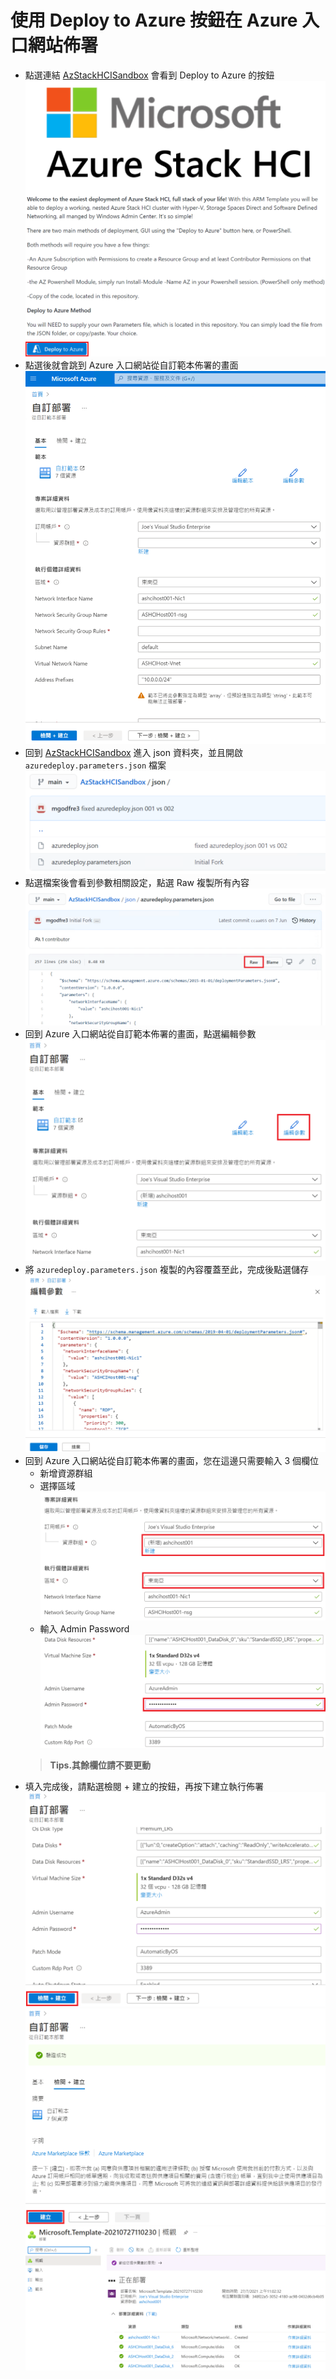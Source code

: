 # 使用 Deploy to Azure 按鈕在 Azure 入口網站佈署

- 點選連結  [AzStackHCISandbox](https://github.com/microsoft/AzStackHCISandbox) 會看到 Deploy to Azure 的按鈕<br>
![GITHUB](https://github.com/BrianHsing/Azure-Stack-HCI-Sandbox/blob/main/images/deploy1.png)<br>
- 點選後就會跳到 Azure 入口網站從自訂範本佈署的畫面<br>
![GITHUB](https://github.com/BrianHsing/Azure-Stack-HCI-Sandbox/blob/main/images/deploy2.png)<br>
- 回到 [AzStackHCISandbox](https://github.com/microsoft/AzStackHCISandbox) 進入 json 資料夾，並且開啟 `azuredeploy.parameters.json` 檔案<br>
![GITHUB](https://github.com/BrianHsing/Azure-Stack-HCI-Sandbox/blob/main/images/deploy3.png)<br>
- 點選檔案後會看到參數相關設定，點選 Raw 複製所有內容<br>
![GITHUB](https://github.com/BrianHsing/Azure-Stack-HCI-Sandbox/blob/main/images/deploy4.png)<br>
- 回到 Azure 入口網站從自訂範本佈署的畫面，點選編輯參數<br>
![GITHUB](https://github.com/BrianHsing/Azure-Stack-HCI-Sandbox/blob/main/images/deploy5.png)<br>
- 將 `azuredeploy.parameters.json` 複製的內容覆蓋至此，完成後點選儲存<br>
![GITHUB](https://github.com/BrianHsing/Azure-Stack-HCI-Sandbox/blob/main/images/deploy6.png)<br>
- 回到 Azure 入口網站從自訂範本佈署的畫面，您在這邊只需要輸入 3 個欄位<br>
  - 新增資源群組<br>
  - 選擇區域<br>
  ![GITHUB](https://github.com/BrianHsing/Azure-Stack-HCI-Sandbox/blob/main/images/deploy7.png)<br>
  - 輸入 Admin Password<br>
  ![GITHUB](https://github.com/BrianHsing/Azure-Stack-HCI-Sandbox/blob/main/images/deploy8.png)<br>
  > **Tips.其餘欄位請不要更動** <br>
- 填入完成後，請點選檢閱 + 建立的按鈕，再按下建立執行佈署<br>
![GITHUB](https://github.com/BrianHsing/Azure-Stack-HCI-Sandbox/blob/main/images/deploy9.png)<br>
![GITHUB](https://github.com/BrianHsing/Azure-Stack-HCI-Sandbox/blob/main/images/deploy10.png)<br>
![GITHUB](https://github.com/BrianHsing/Azure-Stack-HCI-Sandbox/blob/main/images/deploy11.png)<br>